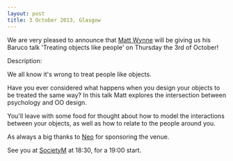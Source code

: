 ```yaml
---
layout: post
title: 3 October 2013, Glasgow
---
```


We are very pleased to announce that [Matt Wynne](https://twitter.com/mattwynne) will be giving us his Baruco talk 'Treating objects like people' on Thursday the 3rd of October! 


Description:

We all know it's wrong to treat people like objects. 

Have you ever considered what happens when you design your objects to be treated the same way? In this talk Matt explores the intersection between psychology and OO design.

You'll leave with some food for thought about how to model the interactions between your objects, as well as how to relate to the people around you.



As always a big thanks to [Neo](http://neo.com) for sponsoring the venue.

See you at [SocietyM](https://maps.google.co.uk/maps?q=societyM+glasgow&ll=55.866125,-4.254284&spn=0.006971,0.01929&hq=societyM&hnear=Glasgow,+Glasgow+City,+United+Kingdom&t=h&z=16) at 18:30, for a 19:00 start.


